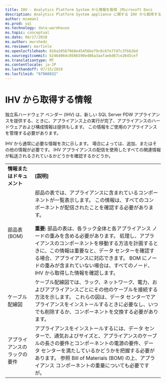 ```yaml
---
title: IHV - Analytics Platform System から情報を取得 |Microsoft Docs
description: Analytics Platform System appliance に関する IHV から取得する情報。
author: mzaman1
ms.prod: sql
ms.technology: data-warehouse
ms.topic: conceptual
ms.date: 04/17/2018
ms.author: murshedz
ms.reviewer: martinle
ms.openlocfilehash: 016a20567968e45456be79c8c67e77d7c3fbb2bd
ms.sourcegitcommit: b2464064c0566590e486a3aafae6d67ce2645cef
ms.translationtype: MT
ms.contentlocale: ja-JP
ms.lasthandoff: 07/15/2019
ms.locfileid: "67960832"
---
```

# <a name="information-to-obtain-from-your-ihv"></a>IHV から取得する情報
独立系ハードウェア ベンダー (IHV) は、新しい SQL Server PDW アプライアンスを提供する、ときに、アプライアンス上の実行が完了、アプライアンスのハードウェアおよび構成情報は提供もします。 この情報をご使用のアプライアンスを管理する必要があります。  
  
IHV から通常に必要な情報を次に示します。 場合によっては、追加、またはその他の情報が必要です。 IHV アプライアンスの配信を使用したすべての関連情報が転送されるされているかどうかを確認するかどうか。  
  
|||  
|-|-|  
|**情報またはドキュメント**|**[説明]**|  
|部品表 (BOM)|部品の表では、アプライアンスに含まれているコンポーネントが一覧表示します。 この情報は、すべてのコンポーネントが配信されたことを確認する必要があります。<br /><br />**重要:** 部品の表は、各ラック全体と各アプライアンス ノードの重みを含める必要があります。 処理し、アプライアンスのコンポーネントを移動する方法を計画するときに、この情報は重要なと、データ センターを確認する場合、アプライアンスに対応できます。 BOM にノードの重みが含まれていない場合は、すべてのノード、IHV から取得した情報を確認します。|  
|ケーブル配線図|ケーブル配線図では、ラック、ネットワーク、電力、およびアプライアンスごとにその他のケーブルを接続する方法を示します。 これらの図は、データ センターでアプライアンスをインストールするときに必要なし、いつでも削除するか、コンポーネントを交換する必要があります。|  
|アプライアンスのラックの要件|アプライアンスをインストールするには、データ センターで、通気およびサイズと、アプライアンスのケーブルの長さの要件とコンポーネントの電源の要件、データ センターを満たしているかどうかを把握する必要があります。 参照 Bill of Materials (BOM) の上、アプライアンス コンポーネントの重量についても必要ですが。|  
  
